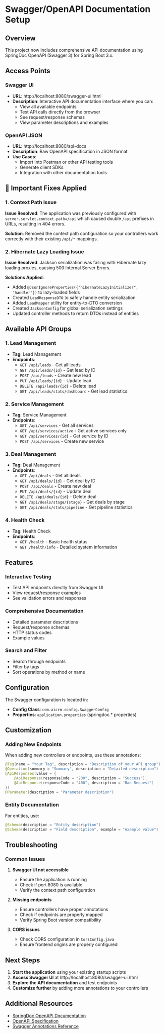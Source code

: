 # Swagger/OpenAPI Documentation Setup

## Overview
This project now includes comprehensive API documentation using SpringDoc OpenAPI (Swagger 3) for Spring Boot 3.x.

## Access Points

### Swagger UI
- **URL**: http://localhost:8080/swagger-ui.html
- **Description**: Interactive API documentation interface where you can:
  - View all available endpoints
  - Test API calls directly from the browser
  - See request/response schemas
  - View parameter descriptions and examples

### OpenAPI JSON
- **URL**: http://localhost:8080/api-docs
- **Description**: Raw OpenAPI specification in JSON format
- **Use Cases**: 
  - Import into Postman or other API testing tools
  - Generate client SDKs
  - Integration with other documentation tools

## 🚨 Important Fixes Applied

### 1. Context Path Issue
**Issue Resolved**: The application was previously configured with `server.servlet.context-path=/api` which caused double `/api` prefixes in URLs, resulting in 404 errors.

**Solution**: Removed the context path configuration so your controllers work correctly with their existing `/api/*` mappings.

### 2. Hibernate Lazy Loading Issue
**Issue Resolved**: Jackson serialization was failing with Hibernate lazy loading proxies, causing 500 Internal Server Errors.

**Solutions Applied**:
- Added `@JsonIgnoreProperties({"hibernateLazyInitializer", "handler"})` to lazy-loaded fields
- Created `LeadResponseDTO` to safely handle entity serialization
- Added `LeadMapper` utility for entity-to-DTO conversion
- Created `JacksonConfig` for global serialization settings
- Updated controller methods to return DTOs instead of entities

## Available API Groups

### 1. Lead Management
- **Tag**: Lead Management
- **Endpoints**:
  - `GET /api/leads` - Get all leads
  - `GET /api/leads/{id}` - Get lead by ID
  - `POST /api/leads` - Create new lead
  - `PUT /api/leads/{id}` - Update lead
  - `DELETE /api/leads/{id}` - Delete lead
  - `GET /api/leads/stats/dashboard` - Get lead statistics

### 2. Service Management
- **Tag**: Service Management
- **Endpoints**:
  - `GET /api/services` - Get all services
  - `GET /api/services/active` - Get active services only
  - `GET /api/services/{id}` - Get service by ID
  - `POST /api/services` - Create new service

### 3. Deal Management
- **Tag**: Deal Management
- **Endpoints**:
  - `GET /api/deals` - Get all deals
  - `GET /api/deals/{id}` - Get deal by ID
  - `POST /api/deals` - Create new deal
  - `PUT /api/deals/{id}` - Update deal
  - `DELETE /api/deals/{id}` - Delete deal
  - `GET /api/deals/stage/{stage}` - Get deals by stage
  - `GET /api/deals/stats/pipeline` - Get pipeline statistics

### 4. Health Check
- **Tag**: Health Check
- **Endpoints**:
  - `GET /health` - Basic health status
  - `GET /health/info` - Detailed system information

## Features

### Interactive Testing
- Test API endpoints directly from Swagger UI
- View request/response examples
- See validation errors and responses

### Comprehensive Documentation
- Detailed parameter descriptions
- Request/response schemas
- HTTP status codes
- Example values

### Search and Filter
- Search through endpoints
- Filter by tags
- Sort operations by method or name

## Configuration

The Swagger configuration is located in:
- **Config Class**: `com.aicrm.config.SwaggerConfig`
- **Properties**: `application.properties` (springdoc.* properties)

## Customization

### Adding New Endpoints
When adding new controllers or endpoints, use these annotations:

```java
@Tag(name = "Your Tag", description = "Description of your API group")
@Operation(summary = "Summary", description = "Detailed description")
@ApiResponses(value = {
    @ApiResponse(responseCode = "200", description = "Success"),
    @ApiResponse(responseCode = "400", description = "Bad Request")
})
@Parameter(description = "Parameter description")
```

### Entity Documentation
For entities, use:
```java
@Schema(description = "Entity description")
@Schema(description = "Field description", example = "example value")
```

## Troubleshooting

### Common Issues

1. **Swagger UI not accessible**
   - Ensure the application is running
   - Check if port 8080 is available
   - Verify the context path configuration

2. **Missing endpoints**
   - Ensure controllers have proper annotations
   - Check if endpoints are properly mapped
   - Verify Spring Boot version compatibility

3. **CORS issues**
   - Check CORS configuration in `CorsConfig.java`
   - Ensure frontend origins are properly configured

## Next Steps

1. **Start the application** using your existing startup scripts
2. **Access Swagger UI** at http://localhost:8080/swagger-ui.html
3. **Explore the API documentation** and test endpoints
4. **Customize further** by adding more annotations to your controllers

## Additional Resources

- [SpringDoc OpenAPI Documentation](https://springdoc.org/)
- [OpenAPI Specification](https://swagger.io/specification/)
- [Swagger Annotations Reference](https://github.com/swagger-api/swagger-core/wiki/Annotations)
